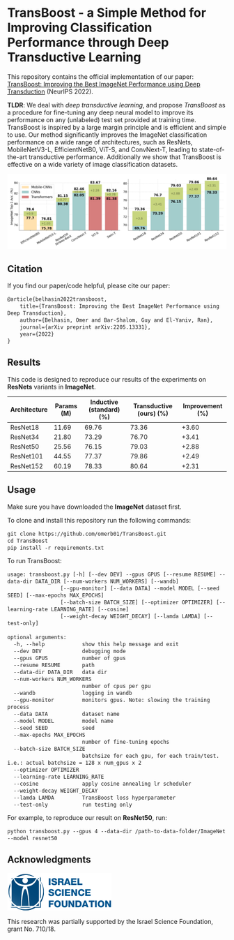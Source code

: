 # TransBoost - a Simple Method for Improving Classification Performance through Deep Transductive Learning

This repository contains the official implementation of our paper: [TransBoost: Improving the Best ImageNet Performance using Deep Transduction](https://arxiv.org/abs/2205.13331) (NeurIPS 2022).

**TLDR**:
We deal with *deep transductive learning*, and propose *TransBoost* as a procedure for fine-tuning any deep neural model to improve its performance on any (unlabeled) test set provided at training time. TransBoost is inspired by a large margin principle and is efficient and simple to use.
Our method significantly improves the ImageNet classification performance on a wide range of architectures, such as ResNets, MobileNetV3-L, EfficientNetB0, ViT-S, and ConvNext-T, leading to state-of-the-art transductive performance.
Additionally we show that TransBoost is effective on a wide variety of image classification datasets.

![results](images/results.jpg)

## Citation

If you find our paper/code helpful, please cite our paper:

    @article{belhasin2022transboost,
        title={TransBoost: Improving the Best ImageNet Performance using Deep Transduction},
        author={Belhasin, Omer and Bar-Shalom, Guy and El-Yaniv, Ran},
        journal={arXiv preprint arXiv:2205.13331},
        year={2022}
    }

## Results

This code is designed to reproduce our results of the experiments on **ResNets** variants in **ImageNet**.

| Architecture | Params (M) | Inductive (standard) (%) | Transductive (ours) (%) | Improvement (%) |
|--------------|------------|--------------------------|-------------------------|-----------------|
| ResNet18     | 11.69      | 69.76                    | 73.36                   | +3.60           |
| ResNet34     | 21.80      | 73.29                    | 76.70                   | +3.41           |
| ResNet50     | 25.56      | 76.15                    | 79.03                   | +2.88           |
| ResNet101    | 44.55      | 77.37                    | 79.86                   | +2.49           |
| ResNet152    | 60.19      | 78.33                    | 80.64                   | +2.31           |

## Usage

Make sure you have downloaded the **ImageNet** dataset first.

To clone and install this repository run the following commands:

    git clone https://github.com/omerb01/TransBoost.git
    cd TransBoost
    pip install -r requirements.txt

To run TransBoost:

    usage: transboost.py [-h] [--dev DEV] --gpus GPUS [--resume RESUME] --data-dir DATA_DIR [--num-workers NUM_WORKERS] [--wandb]
                     [--gpu-monitor] [--data DATA] --model MODEL [--seed SEED] [--max-epochs MAX_EPOCHS]
                     [--batch-size BATCH_SIZE] [--optimizer OPTIMIZER] [--learning-rate LEARNING_RATE] [--cosine]
                     [--weight-decay WEIGHT_DECAY] [--lamda LAMDA] [--test-only]

    optional arguments:
      -h, --help            show this help message and exit
      --dev DEV             debugging mode
      --gpus GPUS           number of gpus
      --resume RESUME       path
      --data-dir DATA_DIR   data dir
      --num-workers NUM_WORKERS
                            number of cpus per gpu
      --wandb               logging in wandb
      --gpu-monitor         monitors gpus. Note: slowing the training process
      --data DATA           dataset name
      --model MODEL         model name
      --seed SEED           seed
      --max-epochs MAX_EPOCHS
                            number of fine-tuning epochs
      --batch-size BATCH_SIZE
                            batchsize for each gpu, for each train/test. i.e.: actual batchsize = 128 x num_gpus x 2
      --optimizer OPTIMIZER
      --learning-rate LEARNING_RATE
      --cosine              apply cosine annealing lr scheduler
      --weight-decay WEIGHT_DECAY
      --lamda LAMDA         TransBoost loss hyperparameter
      --test-only           run testing only

For example, to reproduce our result on **ResNet50**, run:

    python transboost.py --gpus 4 --data-dir /path-to-data-folder/ImageNet --model resnet50

## Acknowledgments

![isf](images/isf.png)

This research was partially supported by the Israel Science Foundation, grant No. 710/18.
